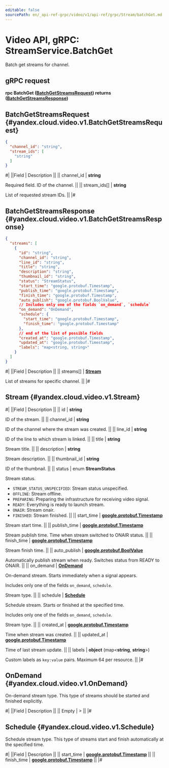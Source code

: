 ```yaml
---
editable: false
sourcePath: en/_api-ref-grpc/video/v1/api-ref/grpc/Stream/batchGet.md
---
```


# Video API, gRPC: StreamService.BatchGet

Batch get streams for channel.

## gRPC request

**rpc BatchGet ([BatchGetStreamsRequest](#yandex.cloud.video.v1.BatchGetStreamsRequest)) returns ([BatchGetStreamsResponse](#yandex.cloud.video.v1.BatchGetStreamsResponse))**

## BatchGetStreamsRequest {#yandex.cloud.video.v1.BatchGetStreamsRequest}

```json
{
  "channel_id": "string",
  "stream_ids": [
    "string"
  ]
}
```

#|
||Field | Description ||
|| channel_id | **string**

Required field. ID of the channel. ||
|| stream_ids[] | **string**

List of requested stream IDs. ||
|#

## BatchGetStreamsResponse {#yandex.cloud.video.v1.BatchGetStreamsResponse}

```json
{
  "streams": [
    {
      "id": "string",
      "channel_id": "string",
      "line_id": "string",
      "title": "string",
      "description": "string",
      "thumbnail_id": "string",
      "status": "StreamStatus",
      "start_time": "google.protobuf.Timestamp",
      "publish_time": "google.protobuf.Timestamp",
      "finish_time": "google.protobuf.Timestamp",
      "auto_publish": "google.protobuf.BoolValue",
      // Includes only one of the fields `on_demand`, `schedule`
      "on_demand": "OnDemand",
      "schedule": {
        "start_time": "google.protobuf.Timestamp",
        "finish_time": "google.protobuf.Timestamp"
      },
      // end of the list of possible fields
      "created_at": "google.protobuf.Timestamp",
      "updated_at": "google.protobuf.Timestamp",
      "labels": "map<string, string>"
    }
  ]
}
```

#|
||Field | Description ||
|| streams[] | **[Stream](#yandex.cloud.video.v1.Stream)**

List of streams for specific channel. ||
|#

## Stream {#yandex.cloud.video.v1.Stream}

#|
||Field | Description ||
|| id | **string**

ID of the stream. ||
|| channel_id | **string**

ID of the channel where the stream was created. ||
|| line_id | **string**

ID of the line to which stream is linked. ||
|| title | **string**

Stream title. ||
|| description | **string**

Stream description. ||
|| thumbnail_id | **string**

ID of the thumbnail. ||
|| status | enum **StreamStatus**

Stream status.

- `STREAM_STATUS_UNSPECIFIED`: Stream status unspecified.
- `OFFLINE`: Stream offline.
- `PREPARING`: Preparing the infrastructure for receiving video signal.
- `READY`: Everything is ready to launch stream.
- `ONAIR`: Stream onair.
- `FINISHED`: Stream finished. ||
|| start_time | **[google.protobuf.Timestamp](https://developers.google.com/protocol-buffers/docs/reference/google.protobuf#timestamp)**

Stream start time. ||
|| publish_time | **[google.protobuf.Timestamp](https://developers.google.com/protocol-buffers/docs/reference/google.protobuf#timestamp)**

Stream publish time. Time when stream switched to ONAIR status. ||
|| finish_time | **[google.protobuf.Timestamp](https://developers.google.com/protocol-buffers/docs/reference/google.protobuf#timestamp)**

Stream finish time. ||
|| auto_publish | **[google.protobuf.BoolValue](https://developers.google.com/protocol-buffers/docs/reference/csharp/class/google/protobuf/well-known-types/bool-value)**

Automatically publish stream when ready.
Switches status from READY to ONAIR. ||
|| on_demand | **[OnDemand](#yandex.cloud.video.v1.OnDemand)**

On-demand stream. Starts immediately when a signal appears.

Includes only one of the fields `on_demand`, `schedule`.

Stream type. ||
|| schedule | **[Schedule](#yandex.cloud.video.v1.Schedule)**

Schedule stream. Starts or finished at the specified time.

Includes only one of the fields `on_demand`, `schedule`.

Stream type. ||
|| created_at | **[google.protobuf.Timestamp](https://developers.google.com/protocol-buffers/docs/reference/google.protobuf#timestamp)**

Time when stream was created. ||
|| updated_at | **[google.protobuf.Timestamp](https://developers.google.com/protocol-buffers/docs/reference/google.protobuf#timestamp)**

Time of last stream update. ||
|| labels | **object** (map<**string**, **string**>)

Custom labels as `` key:value `` pairs. Maximum 64 per resource. ||
|#

## OnDemand {#yandex.cloud.video.v1.OnDemand}

On-demand stream type.
This type of streams should be started and finished explicitly.

#|
||Field | Description ||
|| Empty | > ||
|#

## Schedule {#yandex.cloud.video.v1.Schedule}

Schedule stream type.
This type of streams start and finish automatically at the specified time.

#|
||Field | Description ||
|| start_time | **[google.protobuf.Timestamp](https://developers.google.com/protocol-buffers/docs/reference/google.protobuf#timestamp)** ||
|| finish_time | **[google.protobuf.Timestamp](https://developers.google.com/protocol-buffers/docs/reference/google.protobuf#timestamp)** ||
|#